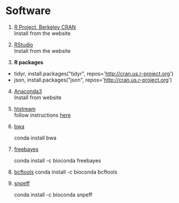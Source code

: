 # Software

1. [R Project, Berkeley CRAN](https://www.r-project.org/)  
  Install from the website

2. [RStudio](https://www.rstudio.com/products/rstudio/download/#download)  
  Install from the website

3. **R packages**
  * tidyr,  install.packages("tidyr", repos='http://cran.us.r-project.org')
  * json,  install.packages("json", repos='http://cran.us.r-project.org')


4. [Anaconda3](https://www.anaconda.com/distribution/#download-section)  
  Install from website


5. [htstream](https://ibest.github.io/HTStream/)  
  follow instructions [here](https://ibest.github.io/HTStream/#Installation)


6. [bwa](https://bioconda.github.io/recipes/bwa/README.html)  

    conda install bwa


7. [freebayes](https://anaconda.org/bioconda/freebayes)  

    conda install -c bioconda freebayes


8. [bcftools](https://samtools.github.io/bcftools/bcftools.html)
    conda install -c bioconda bcftools


9. [snpeff](https://anaconda.org/bioconda/snpeff)

    conda install -c bioconda snpeff

